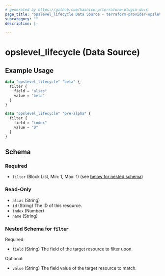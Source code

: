 ```yaml
---
# generated by https://github.com/hashicorp/terraform-plugin-docs
page_title: "opslevel_lifecycle Data Source - terraform-provider-opslevel"
subcategory: ""
description: |-
  
---
```


# opslevel_lifecycle (Data Source)



## Example Usage

```terraform
data "opslevel_lifecycle" "beta" {
  filter {
    field = "alias"
    value = "beta"
  }
}

data "opslevel_lifecycle" "pre-alpha" {
  filter {
    field = "index"
    value = "0"
  }
}
```

<!-- schema generated by tfplugindocs -->
## Schema

### Required

- `filter` (Block List, Min: 1, Max: 1) (see [below for nested schema](#nestedblock--filter))

### Read-Only

- `alias` (String)
- `id` (String) The ID of this resource.
- `index` (Number)
- `name` (String)

<a id="nestedblock--filter"></a>
### Nested Schema for `filter`

Required:

- `field` (String) The field of the target resource to filter upon.

Optional:

- `value` (String) The field value of the target resource to match.


